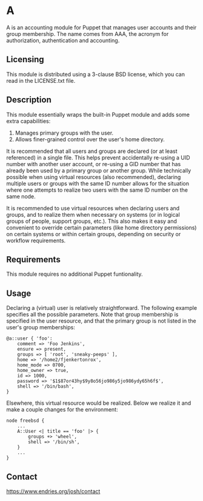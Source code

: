 A
=

A is an accounting module for Puppet that manages user accounts and their group membership. The name comes from AAA, the acronym for authorization, authentication and accounting.



Licensing
---------

This module is distributed using a 3-clause BSD license, which you can read in the LICENSE.txt file.



Description
-----------

This module essentially wraps the built-in Puppet module and adds some extra capabilities:

1. Manages primary groups with the user.
2. Allows finer-grained control over the user's home directory.

It is recommended that all users and groups are declared (or at least referenced) in a single file. This helps prevent accidentally re-using a UID number with another user account, or re-using a GID number that has already been used by a primary group or another group. While technically possible when using virtual resources (also recommended), declaring multiple users or groups with the same ID number allows for the situation where one attempts to realize two users with the same ID number on the same node.

It is recommended to use virtual resources when declaring users and groups, and to realize them when necessary on systems (or in logical groups of people, support groups, etc.). This also makes it easy and convenient to override certain parameters (like home directory permissions) on certain systems or within certain groups, depending on security or workflow requirements.



Requirements
------------

This module requires no additional Puppet funtionality.



Usage
-----

Declaring a (virtual) user is relatively straightforward. The following example specifies all the possible parameters. Note that group membership is specified in the user resource, and that the primary group is not listed in the user's group memberships:

    @a::user { 'foo':
    	comment => 'Foo Jenkins',
    	ensure => present,
    	groups => [ 'root', 'sneaky-peeps' ],
    	home => '/home2/fjenkertonrox',
    	home_mode => 0700,
    	home_owner => true,
		id => 1000,
    	password => '$1$87or43hy$9y8o56jo986y5jo986ydy65h6f$',
		shell => '/bin/bash',
    }

Elsewhere, this virtual resource would be realized. Below we realize it and make a couple changes for the environment:

    node freebsd {
    	...
		A::User <| title == 'foo' |> {
			groups +> 'wheel',
			shell => '/bin/sh',
		}
		...
    }

	

Contact
-------

https://www.endries.org/josh/contact
